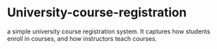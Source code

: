 # University-course-registration
a simple university course registration system. It captures how students enroll in courses, and how instructors teach courses.
